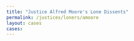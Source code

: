 ```yaml
---
title: "Justice Alfred Moore's Lone Dissents"
permalink: /justices/loners/amoore
layout: cases
cases:
---
```

